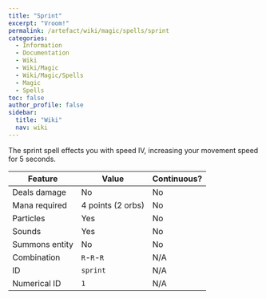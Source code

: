 ```yaml
---
title: "Sprint"
excerpt: "Vroom!"
permalink: /artefact/wiki/magic/spells/sprint
categories:
  - Information
  - Documentation
  - Wiki
  - Wiki/Magic
  - Wiki/Magic/Spells
  - Magic
  - Spells
toc: false
author_profile: false
sidebar:
  title: "Wiki"
  nav: wiki
---
```


The sprint spell effects you with speed IV, increasing your movement speed for 5 seconds.

| Feature              | Value             | Continuous? |
| -------------------- | ----------------- | ----------- |
| Deals damage         | No                | No          |
| Mana required        | 4 points (2 orbs) | No          |
| Particles            | Yes               | No          |
| Sounds               | Yes               | No          |
| Summons entity       | No                | No          |
| Combination          | `R`-`R`-`R`       | N/A         |
| ID                   | `sprint`          | N/A         |
| Numerical ID         | `1`               | N/A         |
